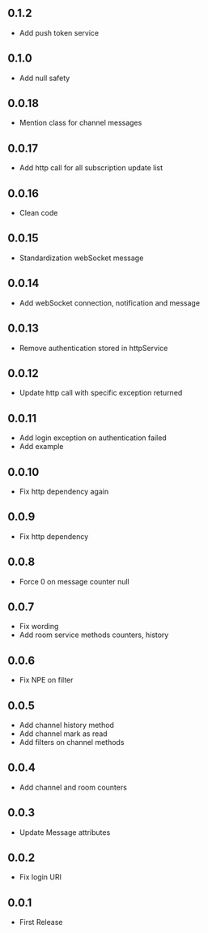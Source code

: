 ## 0.1.2

* Add push token service

## 0.1.0

* Add null safety

## 0.0.18

* Mention class for channel messages


## 0.0.17

* Add http call for all subscription update list

## 0.0.16

* Clean code

## 0.0.15

* Standardization webSocket message

## 0.0.14

* Add webSocket connection, notification and message

## 0.0.13

* Remove authentication stored in httpService

## 0.0.12

* Update http call with specific exception returned

## 0.0.11

* Add login exception on authentication failed
* Add example

## 0.0.10

* Fix http dependency again

## 0.0.9

* Fix http dependency

## 0.0.8

* Force 0 on message counter null

## 0.0.7

* Fix wording
* Add room service methods counters, history

## 0.0.6

* Fix NPE on filter

## 0.0.5

* Add channel history method
* Add channel mark as read
* Add filters on channel methods

## 0.0.4

* Add channel and room counters

## 0.0.3

* Update Message attributes

## 0.0.2

* Fix login URI

## 0.0.1

* First Release
